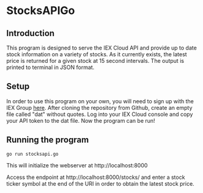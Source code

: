 # StocksAPIGo

## Introduction
This program is designed to serve the IEX Cloud API and provide up to date stock information 
on a variety of stocks.  As it currently exists, the latest price is returned for a given stock
at 15 second intervals.  The output is printed to terminal in JSON format.
## Setup
In order to use this program on your own, you will need to sign up with the IEX Group [here](https://iextrading.com/developers/).
After cloning the repository from Github, create an empty file called "dat" without quotes.
Log into your IEX Cloud console and copy your API token to the dat file.
Now the program can be run!
## Running the program
`go run stocksapi.go`

This will initialize the webserver at http://localhost:8000

Access the endpoint at http://localhost:8000/stocks/ and enter a stock ticker symbol at the end
of the URI in order to obtain the latest stock price.

